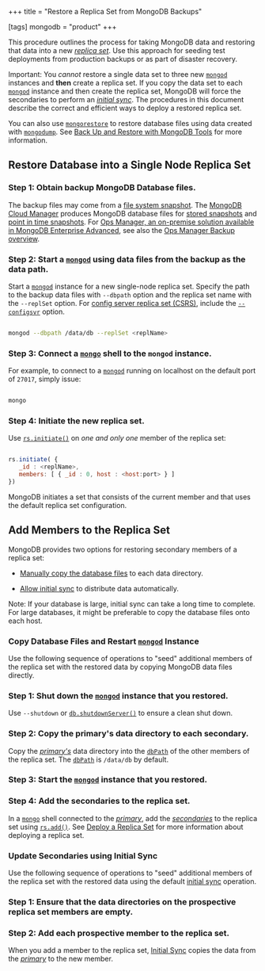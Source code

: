 +++
title = "Restore a Replica Set from MongoDB Backups"

[tags]
mongodb = "product"
+++

This procedure outlines the process for taking MongoDB data and
restoring that data into a new [*replica set*](#term-replica-set). Use this approach
for seeding test deployments from production backups or as part
of disaster recovery.

Important: You *cannot* restore a single data set to three new [``mongod``](#bin.mongod) instances and **then** create a replica set. If you copy the data set to each [``mongod``](#bin.mongod) instance and then create the replica set, MongoDB will force the secondaries to perform an [*initial sync*](#term-initial-sync). The procedures in this document describe the correct and efficient ways to deploy a restored replica set. 

You can also use [``mongorestore``](#bin.mongorestore) to restore database files
using data created with [``mongodump``](#bin.mongodump). See
[Back Up and Restore with MongoDB Tools](#) for more information.


## Restore Database into a Single Node Replica Set


### Step 1: Obtain backup MongoDB Database files.

The backup files may come from a [file system snapshot](#). The [MongoDB Cloud Manager](https://www.mongodb.com/cloud/cloud-manager/?jmp=docs)
produces MongoDB database files for [stored snapshots](https://docs.cloudmanager.mongodb.com/tutorial/restore-from-snapshot/) and [point in time
snapshots](https://docs.cloudmanager.mongodb.com/tutorial/restore-from-point-in-time-snapshot/).
For [Ops Manager, an on-premise solution available in
MongoDB Enterprise Advanced](https://www.mongodb.com/products/mongodb-enterprise-advanced?jmp=docs),
see also the [Ops Manager Backup overview](https://docs.opsmanager.mongodb.com/current/core/backup-overview).


### Step 2: Start a [``mongod``](#bin.mongod) using data files from the backup as the data path.

Start a [``mongod``](#bin.mongod) instance for a new single-node replica set.
Specify the path to the backup data files with ``--dbpath`` option
and the replica set name with the ``--replSet`` option.
For [config server replica set (CSRS)](#csrs),
include the [``--configsvr``](#cmdoption-configsvr) option.

```sh

mongod --dbpath /data/db --replSet <replName>

```


### Step 3: Connect a [``mongo``](#bin.mongo) shell to the ``mongod`` instance.

For example, to connect to a [``mongod``](#bin.mongod) running on localhost on
the default port of ``27017``, simply issue:

```sh

mongo

```


### Step 4: Initiate the new replica set.

Use [``rs.initiate()``](#rs.initiate) on *one and only one* member of the replica set:

```javascript

rs.initiate( {
   _id : <replName>,
   members: [ { _id : 0, host : <host:port> } ]
})

```

MongoDB initiates a set that consists of the current member and that
uses the default replica set configuration.


## Add Members to the Replica Set

MongoDB provides two options for restoring secondary members of a
replica set:

* [Manually copy the database files](#restore-rs-copy-db-files) to each data directory. 

* [Allow initial sync](#restore-rs-initial-sync) to distribute data automatically. 

Note: If your database is large, initial sync can take a long time to complete. For large databases, it might be preferable to copy the database files onto each host. 


### Copy Database Files and Restart [``mongod``](#bin.mongod) Instance

Use the following sequence of operations to "seed" additional members
of the replica set with the restored data by copying MongoDB data
files directly.


### Step 1: Shut down the [``mongod``](#bin.mongod) instance that you restored.

Use ``--shutdown`` or
[``db.shutdownServer()``](#db.shutdownServer) to ensure a clean shut down.


### Step 2: Copy the primary's data directory to each secondary.

Copy the [*primary's*](#term-primary) data directory into the
[``dbPath``](#storage.dbPath) of the other members of the replica set. The
[``dbPath``](#storage.dbPath) is ``/data/db`` by default.


### Step 3: Start the [``mongod``](#bin.mongod) instance that you restored.


### Step 4: Add the secondaries to the replica set.

In a [``mongo``](#bin.mongo) shell connected to the [*primary*](#term-primary), add the
[*secondaries*](#term-secondary) to the replica set using
[``rs.add()``](#rs.add). See [Deploy a Replica Set](#) for more
information about deploying a replica set.


### Update Secondaries using Initial Sync

Use the following sequence of operations to "seed" additional members
of the replica set with the restored data using the default [initial
sync](#replica-set-initial-sync) operation.


### Step 1: Ensure that the data directories on the prospective replica set members are empty.


### Step 2: Add each prospective member to the replica set.

When you add a member to the replica set, [Initial Sync](#replica-set-initial-sync) copies the data from the [*primary*](#term-primary) to
the new member.
